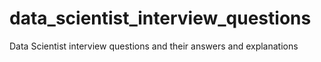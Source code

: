 # data_scientist_interview_questions
Data Scientist interview questions and their answers and explanations
